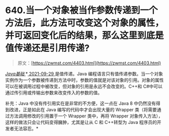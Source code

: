 <!--yml
category: 未分类
date: 0001-01-01 00:00:00
-->

# 640.当一个对象被当作参数传递到一个方法后，此方法可改变这个对象的属性， 并可返回变化后的结果，那么这里到底是值传递还是引用传递?

> 原文：[https://zwmst.com/4403.html](https://zwmst.com/4403.html)

   [ *Java基础* ](https://zwmst.com/java%e5%9f%ba%e7%a1%80)*[ <time datetime="2021-09-30T00:26:55+08:00"> 2021-09-29 </time> ](https://zwmst.com/4403.html)  是值传递。Java 编程语言只有值传递参数。当一个对象实例作为一个参数被传递到方法中时，参数的值就是对该对象的引用。对象的属性可以在被调用过程中被改变，但对象的引用是永远不会改变的。C++和 C#中可以通过传引用或传输出参数来改变传入的参数的值。

补充：Java 中没有传引用实在是非常的不方便，这一点在 Java 8 中仍然没有得到改进，正是如此在 Java 编写的代码中才会出现大量的 Wrapper 类（将需要通过方法调用修改的引用置于一个 Wrapper 类中，再将 Wrapper 对象传入方法），这样的做法只会让代码变得臃肿，尤其是让从 C 和 C++转型为 Java 程序员的开发者无法容忍。*